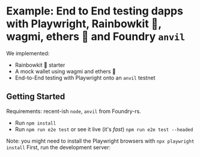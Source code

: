 # Example: End to End testing dapps with Playwright, Rainbowkit 🌈, wagmi, ethers 🫡 and Foundry `anvil`

We implemented:

- Rainbowkit 🌈 starter
- A mock wallet using wagmi and ethers 🫡
- End-to-End testing with Playwright onto an `anvil` testnet

## Getting Started

Requirements: recent-ish `node`, `anvil` from Foundry-rs.

- Run `npm install`
- Run `npm run e2e test` or see it live (it's _fast_)
  `npm run e2e test --headed`

Note: you might need to install the Playwright browsers with
`npx playwright install`
First, run the development server:
